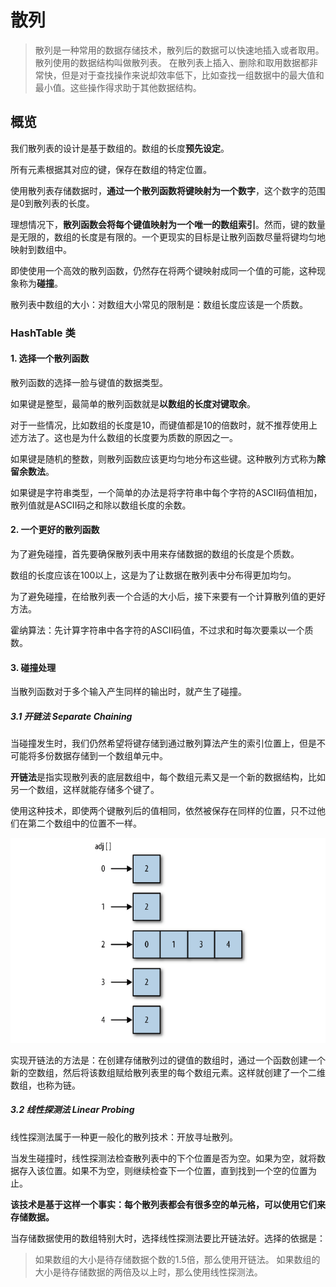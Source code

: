 # 散列

> 散列是一种常用的数据存储技术，散列后的数据可以快速地插入或者取用。散列使用的数据结构叫做散列表。
> 在散列表上插入、删除和取用数据都非常快，但是对于查找操作来说却效率低下，比如查找一组数据中的最大值和最小值。这些操作得求助于其他数据结构。

## 概览

我们散列表的设计是基于数组的。数组的长度**预先设定**。

所有元素根据其对应的键，保存在数组的特定位置。

使用散列表存储数据时，**通过一个散列函数将键映射为一个数字**，这个数字的范围是0到散列表的长度。

理想情况下，**散列函数会将每个键值映射为一个唯一的数组索引**。然而，键的数量是无限的，数组的长度是有限的。一个更现实的目标是让散列函数尽量将键均匀地映射到数组中。

即使使用一个高效的散列函数，仍然存在将两个键映射成同一个值的可能，这种现象称为**碰撞**。

散列表中数组的大小：对数组大小常见的限制是：数组长度应该是一个质数。

### HashTable 类

#### 1. 选择一个散列函数

散列函数的选择一脸与键值的数据类型。

如果键是整型，最简单的散列函数就是**以数组的长度对键取余**。

对于一些情况，比如数组的长度是10，而键值都是10的倍数时，就不推荐使用上述方法了。这也是为什么数组的长度要为质数的原因之一。

如果键是随机的整数，则散列函数应该更均匀地分布这些键。这种散列方式称为**除留余数法**。

如果键是字符串类型，一个简单的办法是将字符串中每个字符的ASCII码值相加，散列值就是ASCII码之和除以数组长度的余数。

#### 2. 一个更好的散列函数

为了避免碰撞，首先要确保散列表中用来存储数据的数组的长度是个质数。

数组的长度应该在100以上，这是为了让数据在散列表中分布得更加均匀。

为了避免碰撞，在给散列表一个合适的大小后，接下来要有一个计算散列值的更好方法。

霍纳算法：先计算字符串中各字符的ASCII码值，不过求和时每次要乘以一个质数。

#### 3. 碰撞处理

当散列函数对于多个输入产生同样的输出时，就产生了碰撞。

##### 3.1 开链法 Separate Chaining

当碰撞发生时，我们仍然希望将键存储到通过散列算法产生的索引位置上，但是不可能将多份数据存储到一个数组单元中。

**开链法**是指实现散列表的底层数组中，每个数组元素又是一个新的数据结构，比如另一个数组，这样就能存储多个键了。

使用这种技术，即使两个键散列后的值相同，依然被保存在同样的位置，只不过他们在第二个数组中的位置不一样。

![image-20190509211850377](./img/separate-chaining.png)

实现开链法的方法是：在创建存储散列过的键值的数组时，通过一个函数创建一个新的空数组，然后将该数组赋给散列表里的每个数组元素。这样就创建了一个二维数组，也称为链。

##### 3.2 线性探测法 Linear Probing

线性探测法属于一种更一般化的散列技术：开放寻址散列。

当发生碰撞时，线性探测法检查散列表中的下个位置是否为空。如果为空，就将数据存入该位置。如果不为空，则继续检查下一个位置，直到找到一个空的位置为止。

**该技术是基于这样一个事实：每个散列表都会有很多空的单元格，可以使用它们来存储数据。**

当存储数据使用的数组特别大时，选择线性探测法要比开链法好。选择的依据是：

> 如果数组的大小是待存储数据个数的1.5倍，那么使用开链法。
> 如果数组的大小是待存储数据的两倍及以上时，那么使用线性探测法。